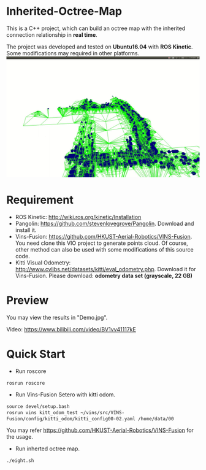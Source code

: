 # Inherited-Octree-Map
This is a C++ project, which can build an octree map with the inherited connection relationship in **real time**.

The project was developed and tested on **Ubuntu16.04** with **ROS Kinetic**. Some modifications may required in other platforms.
![image](https://github.com/mkb9559/Inherited-Octree-Map/blob/main/Demo.jpg)

# Requirement
 - ROS Kinetic: http://wiki.ros.org/kinetic/Installation
 - Pangolin: https://github.com/stevenlovegrove/Pangolin. Download and install it.
 - Vins-Fusion: https://github.com/HKUST-Aerial-Robotics/VINS-Fusion. You need clone this VIO project to generate points cloud. Of course, other method can also be used with some modifications of this source code.
 - Kitti Visual Odometry: http://www.cvlibs.net/datasets/kitti/eval_odometry.php. Download it for Vins-Fusion. Please download: **odometry data set (grayscale, 22 GB)**


# Preview
You may view the results in "Demo.jpg".

Video: https://www.bilibili.com/video/BV1vv41117kE

# Quick Start
 - Run roscore
 ```
 rosrun roscore
 ```
 - Run Vins-Fusion Setero with kitti odom.
 ```
 source devel/setup.bash
 rosrun vins kitt_odom_test ~/vins/src/VINS-Fusion/config/kitti_odom/kitti_config00-02.yaml /home/data/00
 ```
 You may refer https://github.com/HKUST-Aerial-Robotics/VINS-Fusion for the usage.
 - Run inherted octree map.
 ```
 ./eight.sh
 ```

